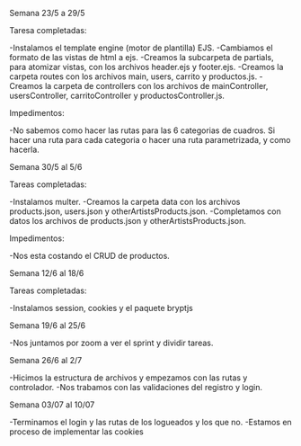 Semana 23/5 a 29/5

Taresa completadas:

-Instalamos el template engine (motor de plantilla) EJS.
-Cambiamos el formato de las vistas de html a ejs.
-Creamos la subcarpeta de partials, para atomizar vistas, con los archivos header.ejs y footer.ejs.
-Creamos la carpeta routes con los archivos main, users, carrito y productos.js.
-Creamos la carpeta de controllers con los archivos de mainController, usersController, carritoController y productosController.js.

Impedimentos:

-No sabemos como hacer las rutas para las 6 categorias de cuadros. Si hacer una ruta para cada categoria o hacer una ruta parametrizada, y como hacerla.

Semana 30/5 al 5/6

Tareas completadas:

-Instalamos multer.
-Creamos la carpeta data con los archivos products.json, users.json y otherArtistsProducts.json.
-Completamos con datos los archivos de products.json y otherArtistsProducts.json.

Impedimentos:

-Nos esta costando el CRUD de productos.

Semana 12/6 al 18/6

Tareas completadas:

-Instalamos session, cookies y el paquete bryptjs

Semana 19/6 al 25/6

-Nos juntamos por zoom a ver el sprint y dividir tareas.

Semana 26/6 al 2/7

-Hicimos la estructura de archivos y empezamos con las rutas y controlador.
-Nos trabamos con las validaciones del registro y login.

Semana 03/07 al 10/07

-Terminamos el login y las rutas de los logueados y los que no.
-Estamos en proceso de implementar las cookies